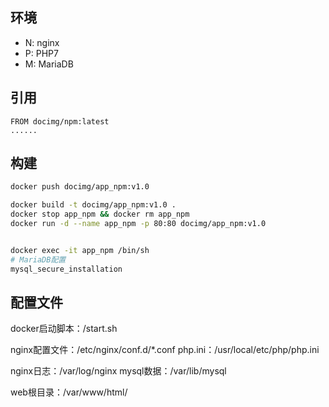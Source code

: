 ## 环境

- N: nginx
- P: PHP7
- M: MariaDB

## 引用

```
FROM docimg/npm:latest
......
```

## 构建
```bash
docker push docimg/app_npm:v1.0

docker build -t docimg/app_npm:v1.0 .
docker stop app_npm && docker rm app_npm
docker run -d --name app_npm -p 80:80 docimg/app_npm:v1.0


docker exec -it app_npm /bin/sh
# MariaDB配置
mysql_secure_installation
```

## 配置文件

docker启动脚本：/start.sh

nginx配置文件：/etc/nginx/conf.d/*.conf
php.ini：/usr/local/etc/php/php.ini

nginx日志：/var/log/nginx
mysql数据：/var/lib/mysql

web根目录：/var/www/html/